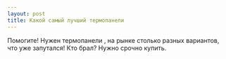 ```yaml
---
layout: post 
title: Какой самый лучший термопанели 
--- 
```

Помогите! Нужен термопанели , на рынке столько разных вариантов, что уже запутался! Кто брал? Нужно срочно купить.